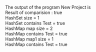 The output of the program New Project is <br>
Result of comparision : true <br>
HashSet size = 1  <br>
HashSet contains Test = true <br>
HashMap map size = 2 <br>
HashMap contains Test = true <br>
HashMap map1 size = 1 <br>
HashMap contains Test = true
